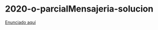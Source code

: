 # 2020-o-parcialMensajeria-solucion

[Enunciado aquí](https://docs.google.com/document/d/1e_Dsmo90SrpSwP9wSg4AOG7OZQ09M_2FTd5k13E6NKI/edit)
